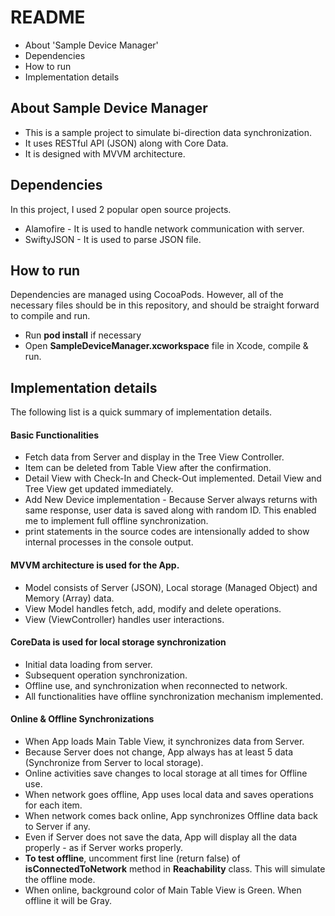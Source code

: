 # README #

* About 'Sample Device Manager'
* Dependencies
* How to run
* Implementation details


## About Sample Device Manager ##

* This is a sample project to simulate bi-direction data synchronization.
* It uses RESTful API (JSON) along with Core Data.
* It is designed with MVVM architecture.

## Dependencies ##

In this project, I used 2 popular open source projects.

* Alamofire - It is used to handle network communication with server.
* SwiftyJSON - It is used to parse JSON file.

## How to run ##

Dependencies are managed using CocoaPods.
However, all of the necessary files should be in this repository, and should be straight forward to compile and run.

* Run **pod install** if necessary
* Open **SampleDeviceManager.xcworkspace** file in Xcode, compile & run.

## Implementation details ##

The following list is a quick summary of implementation details.

#### Basic Functionalities ####

* Fetch data from Server and display in the Tree View Controller.
* Item can be deleted from Table View after the confirmation.
* Detail View with Check-In and Check-Out implemented. Detail View and Tree View get updated immediately.
* Add New Device implementation - Because Server always returns with same response, user data is saved along with random ID. This enabled me to implement full offline synchronization.
* print statements in the source codes are intensionally added to show internal processes in the console output.

#### MVVM architecture is used for the App. ####

* Model consists of Server (JSON), Local storage (Managed Object) and Memory (Array) data.
* View Model handles fetch, add, modify and delete operations.
* View (ViewController) handles user interactions.

#### CoreData is used for local storage synchronization ####

* Initial data loading from server.
* Subsequent operation synchronization.
* Offline use, and synchronization when reconnected to network.
* All functionalities have offline synchronization mechanism implemented.

#### Online & Offline Synchronizations ####

* When App loads Main Table View, it synchronizes data from Server.
* Because Server does not change, App always has at least 5 data (Synchronize from Server to local storage).
* Online activities save changes to local storage at all times for Offline use.
* When network goes offline, App uses local data and saves operations for each item.
* When network comes back online, App synchronizes Offline data back to Server if any.
* Even if Server does not save the data, App will display all the data properly - as if Server works properly.
* **To test offline**, uncomment first line (return false) of **isConnectedToNetwork** method in **Reachability** class. This will simulate the offline mode.
* When online, background color of Main Table View is Green. When offline it will be Gray.
